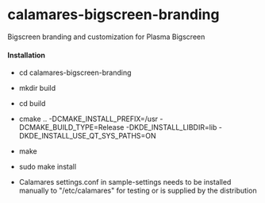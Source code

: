 # calamares-bigscreen-branding

Bigscreen branding and customization for Plasma Bigscreen

#### Installation

  + cd calamares-bigscreen-branding
  + mkdir build
  + cd build
  + cmake .. -DCMAKE_INSTALL_PREFIX=/usr -DCMAKE_BUILD_TYPE=Release -DKDE_INSTALL_LIBDIR=lib -DKDE_INSTALL_USE_QT_SYS_PATHS=ON
  + make
  + sudo make install

  + Calamares settings.conf in sample-settings needs to be installed manually to "/etc/calamares" for testing or is supplied by the distribution
